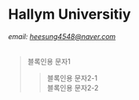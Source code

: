  # Hallym Universitiy
 ###### email: heesung4548@naver.com
 
 >블록인용 문자1
 >>블록인용 문자2-1
 \
 >>블록인용 문자2-2
